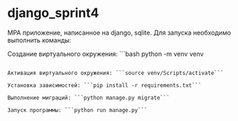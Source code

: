 # django_sprint4
MPA приложение, написанное на django, sqlite.
Для запуска необходимо выполнить команды:

Создание виртуального окружения: ```bash
python -m venv venv
```

Активация виртуального окружения: ```source venv/Scripts/activate```

Установка зависимостей: ```pip install -r requirements.txt```

Выполнение миграций: ```python manage.py migrate```

Запуск программы: ```python run manage.py```
